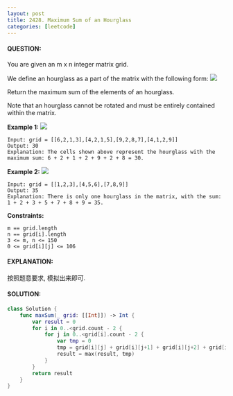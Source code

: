 ```yaml
---
layout: post
title: 2428. Maximum Sum of an Hourglass
categories: [leetcode]
---
```

#### QUESTION:
You are given an m x n integer matrix grid.

We define an hourglass as a part of the matrix with the following form:
![](https://assets.leetcode.com/uploads/2022/08/21/img.jpg)

Return the maximum sum of the elements of an hourglass.

Note that an hourglass cannot be rotated and must be entirely contained within the matrix.

 

__Example 1:__
![](https://assets.leetcode.com/uploads/2022/08/21/1.jpg)
```
Input: grid = [[6,2,1,3],[4,2,1,5],[9,2,8,7],[4,1,2,9]]
Output: 30
Explanation: The cells shown above represent the hourglass with the maximum sum: 6 + 2 + 1 + 2 + 9 + 2 + 8 = 30.
```
__Example 2:__
![](https://assets.leetcode.com/uploads/2022/08/21/2.jpg)
```
Input: grid = [[1,2,3],[4,5,6],[7,8,9]]
Output: 35
Explanation: There is only one hourglass in the matrix, with the sum: 1 + 2 + 3 + 5 + 7 + 8 + 9 = 35.
```
 

__Constraints:__
```
m == grid.length
n == grid[i].length
3 <= m, n <= 150
0 <= grid[i][j] <= 106
```
#### EXPLANATION:

按照题意要求, 模拟出来即可.

#### SOLUTION:
```swift
class Solution {
    func maxSum(_ grid: [[Int]]) -> Int {
        var result = 0
        for i in 0..<grid.count - 2 {
            for j in 0..<grid[i].count - 2 {
                var tmp = 0
                tmp = grid[i][j] + grid[i][j+1] + grid[i][j+2] + grid[i+1][j+1] + grid[i+2][j] + grid[i+2][j+1] + grid[i+2][j+2]
                result = max(result, tmp)
            }
        }
        return result
    }
}
```

